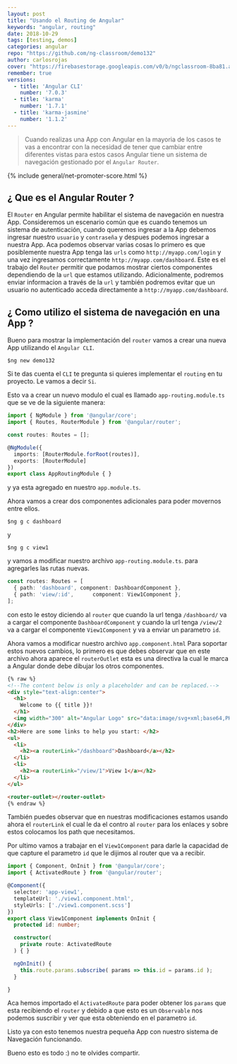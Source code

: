 ```yaml
---
layout: post
title: "Usando el Routing de Angular"
keywords: "angular, routing"
date: 2018-10-29
tags: [testing, demos]
categories: angular
repo: "https://github.com/ng-classroom/demo132"
author: carlosrojas
cover: "https://firebasestorage.googleapis.com/v0/b/ngclassroom-8ba81.appspot.com/o/posts%2F2018-10-30-%20Angular-Routing%2Fcover.png?alt=media&token=fa1e7f20-cd8a-42f9-be48-39b3a6943043"
remember: true
versions:
  - title: 'Angular CLI'
    number: '7.0.3'
  - title: 'karma'
    number: '1.7.1'
  - title: 'karma-jasmine'
    number: '1.1.2'
---
```


> Cuando realizas una App con Angular en la mayoria de los casos te vas a encontrar con la necesidad de tener que cambiar entre diferentes vistas para estos casos Angular tiene un sistema de navegación gestionado por el `Angular Router`.

<!--summary-->

<amp-img width="1024" height="512" layout="responsive" src="https://firebasestorage.googleapis.com/v0/b/ngclassroom-8ba81.appspot.com/o/posts%2F2018-10-30-%20Angular-Routing%2Fcover.png?alt=media&token=fa1e7f20-cd8a-42f9-be48-39b3a6943043"></amp-img>

{% include general/net-promoter-score.html %}

## ¿ Que es el Angular Router ?

El `Router` en Angular permite habilitar el sistema de navegación en nuestra App. Consideremos un escenario común que es cuando tenemos un sistema de autenticación, cuando queremos ingresar a la App debemos ingresar nuestro `usuario` y `contraseña` y despues podemos ingresar a nuestra App. Aca podemos observar varias cosas lo primero es que posiblemente nuestra App tenga las `urls` como `http://myapp.com/login` y una vez ingresamos correctamente `http://myapp.com/dashboard`. Este es el trabajo del `Router` permitir que podamos mostrar ciertos componentes dependiendo de la `url` que estamos utilizando. Adicionalmente, podremos enviar informacion a través de la `url` y también podremos evitar que un usuario no autenticado acceda directamente a `http://myapp.com/dashboard`.

## ¿ Como utilizo el sistema de navegación en una App ?

Bueno para mostrar la implementación del `router` vamos a crear una nueva App utilizando el `Angular CLI`.

```
$ng new demo132
```

Si te das cuenta el `CLI` te pregunta si quieres implementar el `routing` en tu proyecto. Le vamos a decir `Si`.

<amp-img width="892" height="553" layout="responsive" src="https://firebasestorage.googleapis.com/v0/b/ngclassroom-8ba81.appspot.com/o/posts%2F2018-10-30-%20Angular-Routing%2F1.png?alt=media&token=9b386102-a54e-4b27-a8e3-80580d05a941"></amp-img>

Esto va a crear un nuevo modulo el cual es llamado `app-routing.module.ts`  que se ve de la siguiente manera:

```ts
import { NgModule } from '@angular/core';
import { Routes, RouterModule } from '@angular/router';

const routes: Routes = [];

@NgModule({
  imports: [RouterModule.forRoot(routes)],
  exports: [RouterModule]
})
export class AppRoutingModule { }
```

y ya esta agregado en nuestro `app.module.ts`.

Ahora vamos a crear dos componentes adicionales para poder movernos entre ellos.

````
$ng g c dashboard
````

y

````
$ng g c view1
````

y vamos a modificar nuestro archivo `app-routing.module.ts`. para agregarles las rutas nuevas.

```ts
const routes: Routes = [
  { path: 'dashboard', component: DashboardComponent },
  { path: 'view/:id',      component: View1Component },
];
```

con esto le estoy diciendo al `router` que cuando la url tenga `/dashboard/` va a cargar el componente `DashboardComponent` y cuando la url tenga `/view/2` va a cargar el componente `View1Component` y va a enviar un parametro `id`.

Ahora vamos a modificar nuestro archivo `app.component.html` Para soportar estos nuevos cambios, lo primero es que debes observar que en este archivo ahora aparece el `routerOutlet` esta es una directiva la cual le marca a Angular donde debe dibujar los otros componentes.

```html
{% raw %}
<!--The content below is only a placeholder and can be replaced.-->
<div style="text-align:center">
  <h1>
    Welcome to {{ title }}!
  </h1>
  <img width="300" alt="Angular Logo" src="data:image/svg+xml;base64,PHN2ZyB4bWxucz0iaHR0cDovL3d3dy53My5vcmcvMjAwMC9zdmciIHZpZXdCb3g9IjAgMCAyNTAgMjUwIj4KICAgIDxwYXRoIGZpbGw9IiNERDAwMzEiIGQ9Ik0xMjUgMzBMMzEuOSA2My4ybDE0LjIgMTIzLjFMMTI1IDIzMGw3OC45LTQzLjcgMTQuMi0xMjMuMXoiIC8+CiAgICA8cGF0aCBmaWxsPSIjQzMwMDJGIiBkPSJNMTI1IDMwdjIyLjItLjFWMjMwbDc4LjktNDMuNyAxNC4yLTEyMy4xTDEyNSAzMHoiIC8+CiAgICA8cGF0aCAgZmlsbD0iI0ZGRkZGRiIgZD0iTTEyNSA1Mi4xTDY2LjggMTgyLjZoMjEuN2wxMS43LTI5LjJoNDkuNGwxMS43IDI5LjJIMTgzTDEyNSA1Mi4xem0xNyA4My4zaC0zNGwxNy00MC45IDE3IDQwLjl6IiAvPgogIDwvc3ZnPg==">
</div>
<h2>Here are some links to help you start: </h2>
<ul>
  <li>
    <h2><a routerLink="/dashboard">Dashboard</a></h2>
  </li>
  <li>
    <h2><a routerLink="/view/1">View 1</a></h2>
  </li>
</ul>

<router-outlet></router-outlet>
{% endraw %}
```

También puedes observar que en nuestras modificaciones estamos usando ahora el `routerLink` el cual le da el contro al `router` para los enlaces y sobre estos colocamos los path que necesitamos.

Por ultimo vamos a trabajar en el `View1Component` para darle la capacidad de que capture el parametro `id` que le dijimos al router que va a recibir.

```ts
import { Component, OnInit } from '@angular/core';
import { ActivatedRoute } from '@angular/router';

@Component({
  selector: 'app-view1',
  templateUrl: './view1.component.html',
  styleUrls: ['./view1.component.scss']
})
export class View1Component implements OnInit {
  protected id: number;

  constructor(
    private route: ActivatedRoute
  ) { }

  ngOnInit() {
    this.route.params.subscribe( params => this.id = params.id );
  }

}
```

Aca hemos importado el `ActivatedRoute` para poder obtener los  `params` que esta recibiendo el `router` y debido a que esto es un `Observable` nos podemos suscribir y ver que esta obteniendo en el parametro `id`.

Listo ya con esto tenemos nuestra pequeña App con nuestro sistema de Navegación funcionando.

<amp-img width="640" height="332" layout="fixed" src="https://firebasestorage.googleapis.com/v0/b/ngclassroom-8ba81.appspot.com/o/posts%2F2018-10-30-%20Angular-Routing%2Frouting.gif?alt=media&token=75b11595-df51-459e-8d70-bb7dd9d9af3c"></amp-img>

Bueno esto es todo :) no te olvides compartir.
